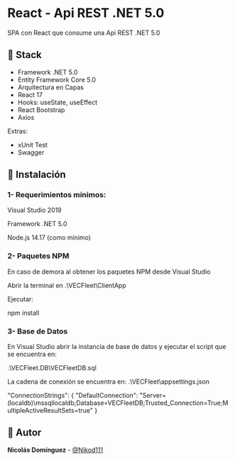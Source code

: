 # React - Api REST .NET 5.0
SPA con React que consume una Api REST .NET 5.0

## 📌 Stack

- Framework .NET 5.0
- Entity Framework Core 5.0
- Arquitectura en Capas
- React 17
- Hooks: useState, useEffect
- React Bootstrap
- Axios

Extras:
- xUnit Test
- Swagger 

## 🔨 Instalación

### 1- Requerimientos mínimos:
Visual Studio 2019

Framework .NET 5.0

Node.js 14.17 (como mínimo)


### 2- Paquetes NPM
En caso de demora al obtener los paquetes NPM desde Visual Studio

Abrir la terminal en .\VECFleet\ClientApp

Ejecutar:

npm install

### 3- Base de Datos

En Visual Studio abrir la instancia de base de datos y ejecutar el script que se encuentra en:

.\VECFleet.DB\VECFleetDB.sql


La cadena de conexión se encuentra en: .\VECFleet\appsettings.json

"ConnectionStrings": {
	"DefaultConnection": "Server=(localdb)\\mssqllocaldb;Database=VECFleetDB;Trusted_Connection=True;MultipleActiveResultSets=true"
}

## 🌟 Autor

**Nicolás Domínguez** - [@Nikod111](https://github.com/Nikod111)
